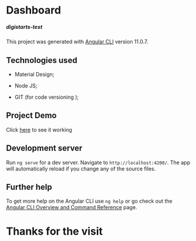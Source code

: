 # Dashboard
##### digistarts-test
This project was generated with [Angular CLI](https://github.com/angular/angular-cli) version 11.0.7.

## Technologies used

- Material Design;

- Node JS;

- GIT (for code versioning );


## Project Demo 

Click <a href="https://digistarts-test.vercel.app/home">here</a> to see it working



## Development server

Run `ng serve` for a dev server. Navigate to `http://localhost:4200/`. The app will automatically reload if you change any of the source files.



## Further help

To get more help on the Angular CLI use `ng help` or go check out the [Angular CLI Overview and Command Reference](https://angular.io/cli) page.


# Thanks for the visit

